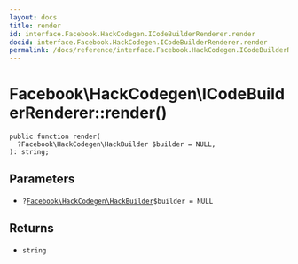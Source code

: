 ```yaml
---
layout: docs
title: render
id: interface.Facebook.HackCodegen.ICodeBuilderRenderer.render
docid: interface.Facebook.HackCodegen.ICodeBuilderRenderer.render
permalink: /docs/reference/interface.Facebook.HackCodegen.ICodeBuilderRenderer.render/
---
```

# Facebook\\HackCodegen\\ICodeBuilderRenderer::render()




``` Hack
public function render(
  ?Facebook\HackCodegen\HackBuilder $builder = NULL,
): string;
```




## Parameters




- ` ? `[` Facebook\HackCodegen\HackBuilder `](<class.Facebook.HackCodegen.HackBuilder.md>)`` $builder = NULL ``




## Returns




+ ` string `
